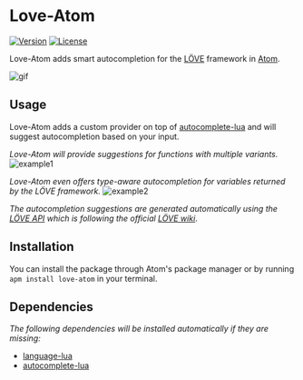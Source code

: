 # Love-Atom

[![Version](https://img.shields.io/badge/Version-2.5.1-blue.svg)](https://github.com/rm-code/love-atom/releases/latest)
[![License](http://img.shields.io/badge/Licence-MIT-brightgreen.svg)](LICENSE.md)

Love-Atom adds smart autocompletion for the [LÖVE](https://love2d.org) framework in [Atom](https://atom.io/).

![gif](https://raw.githubusercontent.com/rm-code/love-atom/master/screenshots/anim.gif)

## Usage

Love-Atom adds a custom provider on top of [autocomplete-lua](https://github.com/dapetcu21/atom-autocomplete-lua) and will suggest autocompletion based on your input.

_Love-Atom will provide suggestions for functions with multiple variants._
![example1](https://raw.githubusercontent.com/rm-code/love-atom/master/screenshots/function_variants.png)

_Love-Atom even offers type-aware autocompletion for variables returned by the LÖVE framework._
![example2](https://raw.githubusercontent.com/rm-code/love-atom/master/screenshots/type_completion.png)

_The autocompletion suggestions are generated automatically using the [LÖVE API](https://github.com/love2d-community/love-api) which is following the official [LÖVE wiki](https://love2d.org/wiki/Main_Page)_.

## Installation

You can install the package through Atom's package manager or by running ```apm install love-atom``` in your terminal.

## Dependencies

_The following dependencies will be installed automatically if they are missing:_

- [language-lua](https://github.com/FireZenk/language-lua)
- [autocomplete-lua](https://github.com/dapetcu21/atom-autocomplete-lua)
